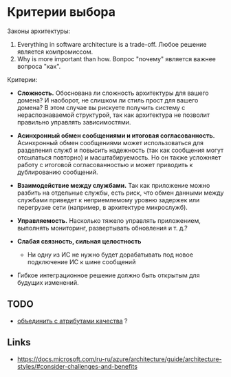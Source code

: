 # Критерии выбора

Законы архитектуры:

1. Everything in software architecture is a trade-off. Любое решение является компромиссом.
2. Why is more important than how. Вопрос "почему" является важнее вопроса "как".

Критерии:

- **Сложность.** Обоснована ли сложность архитектуры для вашего домена? И наоборот, не слишком ли стиль прост для вашего домена? В этом случае вы рискуете получить систему с нераспознаваемой структурой, так как архитектура не позволит правильно управлять зависимостями.

- **Асинхронный обмен сообщениями и итоговая согласованность.** Асинхронный обмен сообщениями может использоваться для разделения служб и повысить надежность (так как сообщения могут отсылаться повторно) и масштабируемость. Но он также усложняет работу с итоговой согласованностью и может приводить к дублированию сообщений.

- **Взаимодействие между службами.** Так как приложение можно разбить на отдельные службы, есть риск, что обмен данными между службами приведет к неприемлемому уровню задержек или перегрузке сети (например, в архитектуре микрослужб).

- **Управляемость.** Насколько тяжело управлять приложением, выполнять мониторинг, развертывать обновления и т. д.?
- **Слабая связность, сильная целостность**
  - Ни одну из ИС не нужно будет дорабатывать под новое подключение ИС к шине сообщений

- Гибкое интеграционное решение должно быть открытым для будущих изменений.

## TODO

- [объединить с атрибутами качества](arch.ability.md) ?

## Links

- https://docs.microsoft.com/ru-ru/azure/architecture/guide/architecture-styles/#consider-challenges-and-benefits
